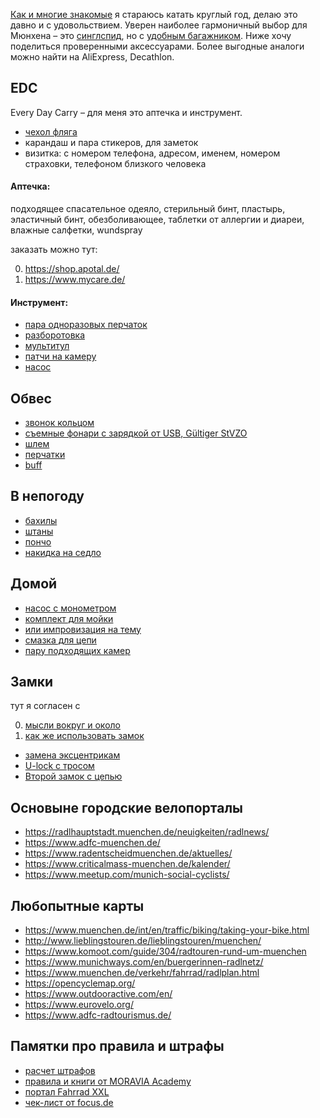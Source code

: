 [Как и многие знакомые](https://www.adfc.de/fileadmin/user_upload/Expertenbereich/Touristik_und_Hotellerie/Radreiseanalyse/Downloads/Datenblatt_Radreiseanalyse2019_en_-_neu.pdf) я стараюсь катать круглый год, делаю это давно и с удовольствием.
Уверен наиболее гармоничный выбор для Мюнхена – это [синглспид](https://www.youtube.com/watch?v=2fR02CLBJ6w), но с [удобным багажником](https://www.amazon.de/ZOOYAUE-Mountainbike-Maximalbelastung-Aluminiumlegierung-Installation，mit/dp/B075F2NWW8/).
Ниже хочу поделиться проверенными аксессуарами. Более выгодные аналоги можно найти на AliExpress, Decathlon.

## EDC

Every Day Carry – для меня это аптечка и инструмент.

- [чехол фляга](https://www.amazon.de/huangThroStore-Reparatur-Werkzeug-Aufbewahrungskoffer-Selbstklebendes-Multifunktionswerkzeug/dp/B07Q8JWZQH/)
- карандаш и пара стикеров, для заметок
- визитка: с номером телефона, адресом, именем, номером страховки, телефоном близкого человека

#### Аптечка:

подходящее спасательное одеяло, стерильный бинт, пластырь, эластичный бинт, обезболивающее, таблетки от аллергии и диареи, влажные салфетки, wundspray

заказать можно тут:

0. https://shop.apotal.de/
1. https://www.mycare.de/

#### Инструмент:

- [пара одноразовых перчаток](https://www.rossmann.de/einkaufsportal/haushalt/putzen-reinigen/handschuhe.html)
- [разборотовка](https://www.amazon.de/gp/product/B008UY1MXW/)
- [мультитул](https://www.amazon.de/Crank-Brothers-Multi-17-tool/dp/B002VG40AM/)
- [патчи на камеру](https://www.amazon.de/CMP-Reifenheberset-Reifenheber-selbstkl-Flicken/dp/B000AO7K0E/)
- [насос](https://www.amazon.de/Mini-Fahrradpumpe-Schrader-160-Fahrrad-Reifenpumpe-Mountainräder/dp/B07B4W2LFG/)

## Обвес

- [звонок кольцом](https://www.amazon.de/Sportout-Aluminiumlegierung-Innovative-Fahrradklingel-Fahrrad/dp/B07M855LF4/)
- [съемные фонари с зарядкой от USB, Gültiger StVZO](https://www.amazon.de/dp/B0746TMDMN)
- [шлем](https://www.amazon.de/Abus-Fahrradhelm-Scraper-V-2/dp/B00UG45YIS/)
- [перчатки](https://www.amazon.de/Kungber-Laufhandschuhe-Winterhandschuhe-Anti-Rutsch-Fahrradhandschuhe/dp/B07H594XXF/)
- [buff](https://www.amazon.de/Buff-Erwachsene-Multifunktionstuch-Original-108836-00/dp/B000OZDOCW/)

## В непогоду

- [бахилы](https://www.amazon.de/dp/B074TCHZXJ/)
- [штаны](https://www.amazon.de/dp/B01N37ECM5/)
- [пончо](https://www.amazon.de/Tourwin-Regenponcho-Camping-Regenmantel-Regenschutz/)
- [накидка на седло](https://www.amazon.de/dp/B07DC16F7R/)

## Домой

- [насос с монометром](https://www.amazon.de/Topeak-Standpumpe-JoeBlow-Black-TJB-M1/dp/B000FIE4J0/)
- [комплект для мойки](https://www.amazon.de/Muc-Off-Fahrrad-Essentials-936/dp/B005TH18OG/)
- [или импровизация на тему](https://youtu.be/Q4F103aZm7o?t=333)
- [смазка для цепи](https://www.amazon.de/gp/product/B0055MR6T6/)
- [пару подходящих камер](https://www.youtube.com/watch?v=R_dpK0_LK4Q)

## Замки

тут я согласен с

0. [мысли вокруг и около](https://www.youtube.com/watch?v=G-xSNw-iF4s)
1. [как же использовать замок](https://www.youtube.com/watch?v=JgHubY5Vw3Y)

- [замена эксцентрикам](https://www.amazon.de/gp/product/B007M32HVS/)
- [U-lock с тросом](https://www.amazon.de/Kryptonite-Bügelschloss-Evolution-Mini-7-U-Lock/dp/B07BH26XR8/)
- [Второй замок с цепью](https://www.amazon.de/BURG-WÄCHTER-Kettenkombination-Gehärtete-Vierkantkette-Kettenlänge/dp/B001BATNBK/)

## Основыне городские велопорталы

- https://radlhauptstadt.muenchen.de/neuigkeiten/radlnews/
- https://www.adfc-muenchen.de/
- https://www.radentscheidmuenchen.de/aktuelles/
- https://www.criticalmass-muenchen.de/kalender/
- https://www.meetup.com/munich-social-cyclists/

## Любопытные карты

- https://www.muenchen.de/int/en/traffic/biking/taking-your-bike.html
- http://www.lieblingstouren.de/lieblingstouren/muenchen/
- https://www.komoot.com/guide/304/radtouren-rund-um-muenchen
- https://www.munichways.com/en/buergerinnen-radlnetz/
- https://www.muenchen.de/verkehr/fahrrad/radlplan.html
- https://opencyclemap.org/
- https://www.outdooractive.com/en/
- https://www.eurovelo.org/
- https://www.adfc-radtourismus.de/

## Памятки про правила и штрафы

- [расчет штрафов](https://www.bussgeldkatalog.org/fahrrad/)
- [правила и книги от MORAVIA Academy](http://www.stvzo.de/stvzo/B6.htm)
- [портал Fahrrad XXL](https://www.fahrrad-xxl.de/beratung/fahrrad/stvzo/)
- [чек-лист от focus.de](https://www.focus.de/auto/praxistipps/verkehrssicheres-fahrrad-das-besagt-die-stvo_id_7480659.html)
